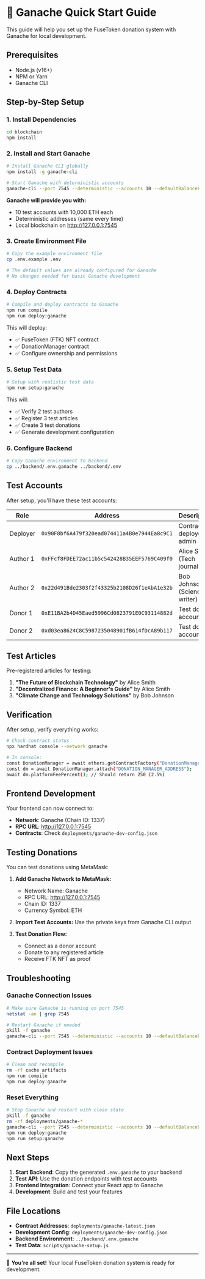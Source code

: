 # 🚀 Ganache Quick Start Guide

This guide will help you set up the FuseToken donation system with Ganache for local development.

## Prerequisites

- Node.js (v16+)
- NPM or Yarn
- Ganache CLI

## Step-by-Step Setup

### 1. Install Dependencies

```bash
cd blockchain
npm install
```

### 2. Install and Start Ganache

```bash
# Install Ganache CLI globally
npm install -g ganache-cli

# Start Ganache with deterministic accounts
ganache-cli --port 7545 --deterministic --accounts 10 --defaultBalanceEther 10000 --gasLimit 8000000
```

**Ganache will provide you with:**
- 10 test accounts with 10,000 ETH each
- Deterministic addresses (same every time)
- Local blockchain on http://127.0.0.1:7545

### 3. Create Environment File

```bash
# Copy the example environment file
cp .env.example .env

# The default values are already configured for Ganache
# No changes needed for basic Ganache development
```

### 4. Deploy Contracts

```bash
# Compile and deploy contracts to Ganache
npm run compile
npm run deploy:ganache
```

This will deploy:
- ✅ FuseToken (FTK) NFT contract
- ✅ DonationManager contract
- ✅ Configure ownership and permissions

### 5. Setup Test Data

```bash
# Setup with realistic test data
npm run setup:ganache
```

This will:
- ✅ Verify 2 test authors
- ✅ Register 3 test articles
- ✅ Create 3 test donations
- ✅ Generate development configuration

### 6. Configure Backend

```bash
# Copy Ganache environment to backend
cp ../backend/.env.ganache ../backend/.env
```

## Test Accounts

After setup, you'll have these test accounts:

| Role | Address | Description |
|------|---------|-------------|
| Deployer | `0x90F8bf6A479f320ead074411a4B0e7944Ea8c9C1` | Contract deployer & admin |
| Author 1 | `0xFFcf8FDEE72ac11b5c542428B35EEF5769C409f0` | Alice Smith (Tech journalist) |
| Author 2 | `0x22d491Bde2303f2f43325b2108D26f1eAbA1e32b` | Bob Johnson (Science writer) |
| Donor 1 | `0xE11BA2b4D45Eaed5996Cd0823791E0C93114882d` | Test donor account |
| Donor 2 | `0xd03ea8624C8C5987235048901fB614fDcA89b117` | Test donor account |

## Test Articles

Pre-registered articles for testing:

1. **"The Future of Blockchain Technology"** by Alice Smith
2. **"Decentralized Finance: A Beginner's Guide"** by Alice Smith  
3. **"Climate Change and Technology Solutions"** by Bob Johnson

## Verification

After setup, verify everything works:

```bash
# Check contract status
npx hardhat console --network ganache

# In console:
const DonationManager = await ethers.getContractFactory("DonationManager");
const dm = await DonationManager.attach("DONATION_MANAGER_ADDRESS");
await dm.platformFeePercent(); // Should return 250 (2.5%)
```

## Frontend Development

Your frontend can now connect to:
- **Network**: Ganache (Chain ID: 1337)
- **RPC URL**: http://127.0.0.1:7545
- **Contracts**: Check `deployments/ganache-dev-config.json`

## Testing Donations

You can test donations using MetaMask:

1. **Add Ganache Network to MetaMask:**
   - Network Name: Ganache
   - RPC URL: http://127.0.0.1:7545
   - Chain ID: 1337
   - Currency Symbol: ETH

2. **Import Test Accounts:**
   Use the private keys from Ganache CLI output

3. **Test Donation Flow:**
   - Connect as a donor account
   - Donate to any registered article
   - Receive FTK NFT as proof

## Troubleshooting

### Ganache Connection Issues
```bash
# Make sure Ganache is running on port 7545
netstat -an | grep 7545

# Restart Ganache if needed
pkill -f ganache
ganache-cli --port 7545 --deterministic --accounts 10 --defaultBalanceEther 10000
```

### Contract Deployment Issues
```bash
# Clean and recompile
rm -rf cache artifacts
npm run compile
npm run deploy:ganache
```

### Reset Everything
```bash
# Stop Ganache and restart with clean state
pkill -f ganache
rm -rf deployments/ganache-*
ganache-cli --port 7545 --deterministic --accounts 10 --defaultBalanceEther 10000
npm run deploy:ganache
npm run setup:ganache
```

## Next Steps

1. **Start Backend**: Copy the generated `.env.ganache` to your backend
2. **Test API**: Use the donation endpoints with test accounts
3. **Frontend Integration**: Connect your React app to Ganache
4. **Development**: Build and test your features

## File Locations

- **Contract Addresses**: `deployments/ganache-latest.json`
- **Development Config**: `deployments/ganache-dev-config.json`
- **Backend Environment**: `../backend/.env.ganache`
- **Test Data**: `scripts/ganache-setup.js`

---

🎉 **You're all set!** Your local FuseToken donation system is ready for development.